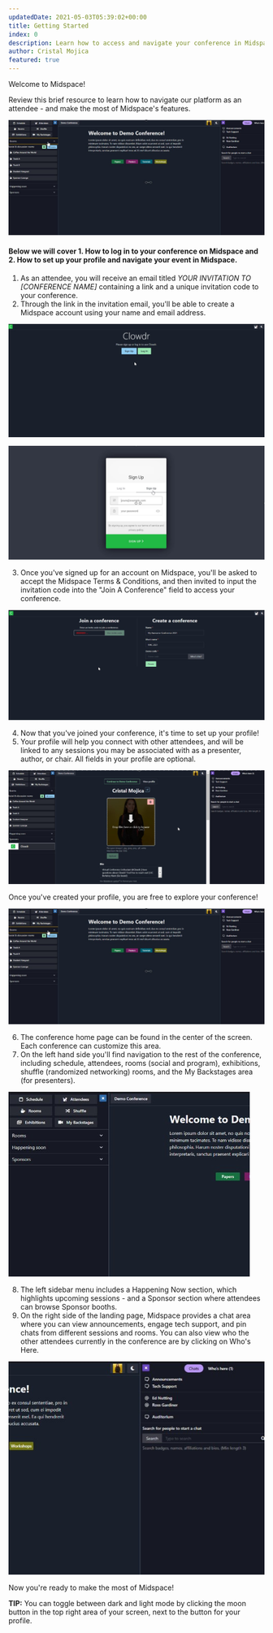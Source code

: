 ```yaml
---
updatedDate: 2021-05-03T05:39:02+00:00
title: Getting Started
index: 0
description: Learn how to access and navigate your conference in Midspace.
author: Cristal Mojica
featured: true
---
```


Welcome to Midspace!

Review this brief resource to learn how to navigate our platform as an attendee - and make the most of Midspace's features.

![](/images/homepage.jpg)

#### Below we will cover 1. How to log in to your conference on Midspace and 2. How to set up your profile and navigate your event in Midspace.

1. As an attendee, you will receive an email titled _YOUR INVITATION TO \[CONFERENCE NAME\]_ containing a link and a unique invitation code to your conference.
2. Through the link in the invitation email, you'll be able to create a Midspace account using your name and email address.

![](/images/log-in-page.jpg)

![](/images/sign-up-page.jpg)

3. Once you've signed up for an account on Midspace, you'll be asked to accept the Midspace Terms & Conditions, and then invited to input the invitation code into the "Join A Conference" field to access your conference.

![](/images/join-a-conference.jpg)

4. Now that you've joined your conference, it's time to set up your profile!
5. Your profile will help you connect with other attendees, and will be linked to any sessions you may be associated with as a presenter, author, or chair. All fields in your profile are optional.

![](/images/profile.jpg)

Once you've created your profile, you are free to explore your conference!

![](/images/homepage.jpg)

6. The conference home page can be found in the center of the screen. Each conference can customize this area.
7. On the left hand side you'll find navigation to the rest of the conference, including schedule, attendees, rooms (social and program), exhibitions, shuffle (randomized networking) rooms, and the My Backstages area (for presenters).

![](/images/left-menu.jpg)

8. The left sidebar menu includes a Happening Now section, which highlights upcoming sessions - and a Sponsor section where attendees can browse Sponsor booths.
9. On the right side of the landing page, Midspace provides a chat area where you can view announcements, engage tech support, and pin chats from different sessions and rooms. You can also view who the other attendees currently in the conference are by clicking on Who's Here.

![](/images/right-menu.jpg)

Now you're ready to make the most of Midspace!

**TIP:** You can toggle between dark and light mode by clicking the moon button in the top right area of your screen, next to the button for your profile.
